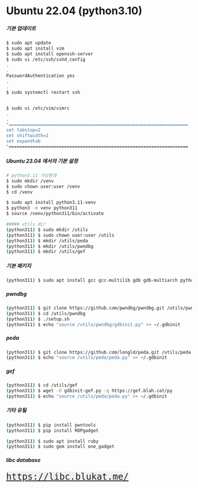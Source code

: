 # Ubuntu 22.04 (python3.10)

##### 기본 업데이트
```bash
$ sudo apt update
$ sudo apt install vim
$ sudo apt install openssh-server
$ sudo vi /etc/ssh/sshd_config
.
.
PasswordAuthentication yes
.
.
$ sudo systemctl restart ssh


$ sudo vi /etc/vim/vimrc
.
.
"====================================================================
set tabstop=2
set shiftwidth=2
set expandtab
"====================================================================
```


##### Ubuntu 23.04 에서의 기본 설정
```bash
# python3.11 가상환경
$ sudo mkdir /venv
$ sudo chown user:user /venv
$ cd /venv

$ sudo apt install python3.11-venv
$ python3 -m venv python311
$ source /venv/python311/bin/activate

##### utils dir
(python311) $ sudo mkdir /utils
(python311) $ sudo chown user:user /utils
(python311) $ mkdir /utils/peda
(python311) $ mkdir /utils/pwndbg
(python311) $ mkdir /utils/gef
```


##### 기본 패키지
```bash
(python311) $ sudo apt install gcc gcc-multilib gdb gdb-multiarch python3 python3-pip python3-dev git libffi-dev build-essential
```


##### pwndbg
```bash
(python311) $ git clone https://github.com/pwndbg/pwndbg.git /utils/pwndbg
(python311) $ cd /utils/pwndbg
(python311) $ ./setup.sh
(python311) $ echo "source /utils/pwndbg/gdbinit.py" >> ~/.gdbinit
```


##### peda
```bash
(python311) $ git clone https://github.com/longld/peda.git /utils/peda
(python311) $ echo "source /utils/peda/peda.py" >> ~/.gdbinit
```


##### gef
```bash
(python311) $ cd /utils/gef
(python311) $ wget -O gdbinit-gef.py -q https://gef.blah.cat/py
(python311) $ echo "source /utils/peda/peda.py" >> ~/.gdbinit
```

##### 기타 유틸
```bash
(python311) $ pip install pwntools
(python311) $ pip install ROPgadget

(python311) $ sudo apt install ruby
(python311) $ sudo gem install one_gadget
```

##### libc database
<kbd style="background-color: #f0f0f0; font-size: 24px;">
  <a href="https://libc.blukat.me/" target="_blank">
    <span style="font-size: 24px;">https://libc.blukat.me/</span>
  </a>
</kbd>
